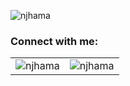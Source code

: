 <p align="left">
  <img src="https://komarev.com/ghpvc/?username=njhama&label=Profile%20views&color=0e75b6&style=flat" alt="njhama" />
</p>

<h3 align="left">Connect with me:</h3>
<!-- Add your badges here -->

<table>
  <tr>
    <td>
      <img src="https://github-readme-stats.vercel.app/api/top-langs?username=njhama&show_icons=true&locale=en&layout=compact" alt="njhama" />
    </td>
    <td>
      <img src="https://github-readme-streak-stats.herokuapp.com/?user=njhama" alt="njhama" />
    </td>
  </tr>
</table>
